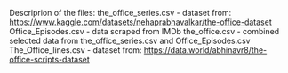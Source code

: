 Descriprion of the files:
the_office_series.csv - dataset from: https://www.kaggle.com/datasets/nehaprabhavalkar/the-office-dataset
Office_Episodes.csv - data scraped from IMDb
the_office.csv - combined selected data from the_office_series.csv and Office_Episodes.csv
The_Office_lines.csv - dataset from: https://data.world/abhinavr8/the-office-scripts-dataset
